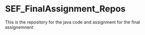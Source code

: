 # SEF_FinalAssignment_Repos
This is the repository for the java code and assignment for the final assignemnent
